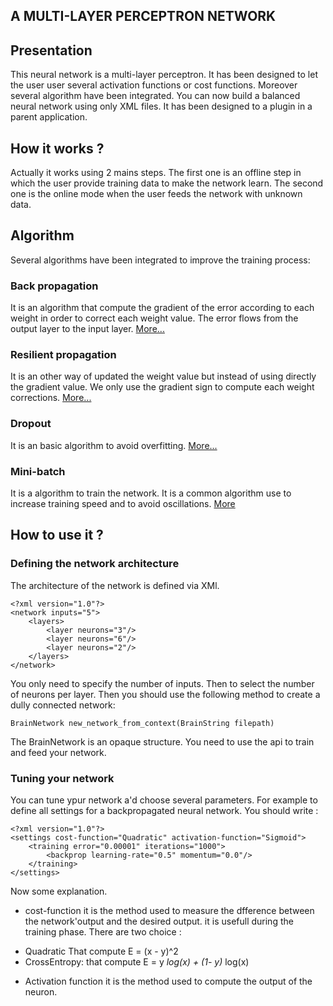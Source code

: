 A MULTI-LAYER PERCEPTRON NETWORK
------------------------------------

## Presentation
This neural network is a multi-layer perceptron. It has been designed to let the user user several activation functions or cost functions. Moreover several algorithm have been integrated. You can now build a balanced neural
network using only XML files. It has been designed to a plugin in a parent application.

## How it works ?
Actually it works using 2 mains steps. The first one is an offline step in which the user provide training data to make the network learn. The second one is the online mode when the user feeds the network with unknown data.

## Algorithm
Several algorithms have been integrated to improve the training process:

### Back propagation
It is an algorithm that compute the gradient of the error according to each weight in order to correct each weight value. The error flows from the output layer to the input layer.
[More...](http://neuralnetworksanddeeplearning.com/chap2.html)

### Resilient propagation
It is an other way of updated the weight value but instead of using directly the gradient value. We only use the gradient sign to compute each weight corrections.
[More...](http://aass.oru.se/~lilien/ml/seminars/2007_03_12c-Markus_Ingvarsson-RPROP.pdf)

### Dropout
It is an basic algorithm to avoid overfitting.
[More...](https://www.cs.toronto.edu/~hinton/absps/JMLRdropout.pdf)

### Mini-batch
It is a algorithm to train the network. It is a common algorithm use to increase training speed and to avoid oscillations.
[More](http://ruder.io/optimizing-gradient-descent/)

## How to use it ?

### Defining the network architecture

The architecture of the network is defined via XMl. 
```
<?xml version="1.0"?>
<network inputs="5">
    <layers>
        <layer neurons="3"/>
        <layer neurons="6"/>
        <layer neurons="2"/>
    </layers>
</network>
```

You only need to specify the number of inputs. Then to select the number of neurons per layer.
Then you should use the following method to create a dully connected network:

```
BrainNetwork new_network_from_context(BrainString filepath)
```

The BrainNetwork is an opaque structure. You need to use the api to train and feed your network.

### Tuning your network

You can tune ypur network a'd choose several parameters. For example to define all settings for a backpropagated neural network.
You should write :

```
<?xml version="1.0"?>
<settings cost-function="Quadratic" activation-function="Sigmoid">
    <training error="0.00001" iterations="1000">
        <backprop learning-rate="0.5" momentum="0.0"/>
    </training>
</settings>
```
Now some explanation. 

* cost-function 
it is the method used to measure the dfference between the network'output and the desired output.
it is usefull during the training phase. There are two choice :
- Quadratic  That compute E =  (x -  y)^2
- CrossEntropy: that compute E = y *log(x) + (1- y)* log(x)

* Activation function
it is the method used to compute the output of the neuron.